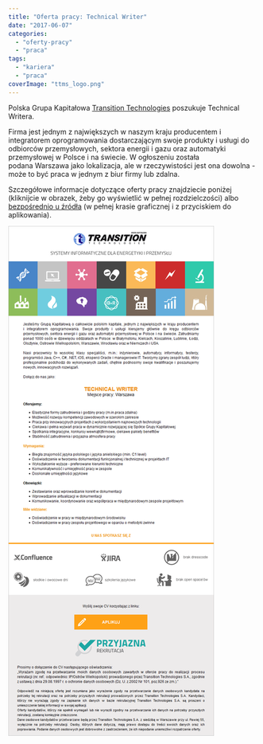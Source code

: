 ```yaml
---
title: "Oferta pracy: Technical Writer"
date: "2017-06-07"
categories:
  - "oferty-pracy"
  - "praca"
tags:
  - "kariera"
  - "praca"
coverImage: "ttms_logo.png"
---
```


Polska Grupa Kapitałowa [Transition Technologies](https://www.tt.com.pl/pl/) poszukuje Technical Writera.

Firma jest jednym z największych w naszym kraju producentem i integratorem oprogramowania dostarczającym swoje produkty i usługi do odbiorców przemysłowych, sektora energii i gazu oraz automatyki przemysłowej w Polsce i na świecie. W ogłoszeniu została podana Warszawa jako lokalizacja, ale w rzeczywistości jest ona dowolna - może to być praca w jednym z biur firmy lub zdalna.

Szczegółowe informacje dotyczące oferty pracy znajdziecie poniżej (kliknijcie w obrazek, żeby go wyświetlić w pełnej rozdzielczości) albo [bezpośrednio u źródła](https://www.pracuj.pl/praca/technical-writer-warszawa,oferta,5330788) (w pełnej krasie graficznej i z przyciskiem do aplikowania).

[![](images/ogloszenie_tech_writer_ttms.png)](http://techwriter.pl/wp-content/uploads/2017/06/ogloszenie_tech_writer_ttms.png)
